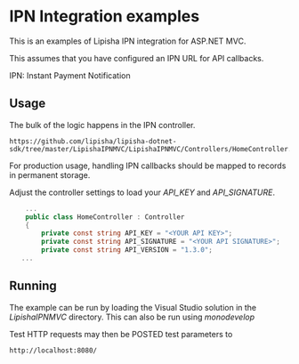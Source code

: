 # IPN Integration examples


This is an examples of Lipisha IPN integration for ASP.NET MVC.

This assumes that you have configured an IPN URL for API callbacks.

IPN: Instant Payment Notification

## Usage

The bulk of the logic happens in the IPN controller.

    https://github.com/lipisha/lipisha-dotnet-sdk/tree/master/LipishaIPNMVC/LipishaIPNMVC/Controllers/HomeController.cs

For production usage, handling IPN callbacks should be mapped to records in permanent storage.

Adjust the controller settings to load your *API_KEY* and *API_SIGNATURE*.

```csharp
    ...
	public class HomeController : Controller
	{
		private const string API_KEY = "<YOUR API KEY>";
		private const string API_SIGNATURE = "<YOUR API SIGNATURE>";
		private const string API_VERSION = "1.3.0";
   ...
```


## Running

The example can be run by loading the Visual Studio solution in the *LipishaIPNMVC* directory.
This can also be run using *monodevelop*

Test HTTP requests may then be POSTED test parameters to

    http://localhost:8080/
